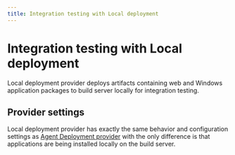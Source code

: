```yaml
---
title: Integration testing with Local deployment
---
```


# Integration testing with Local deployment

Local deployment provider deploys artifacts containing web and Windows application packages to build server locally for integration testing. 

## Provider settings

Local deployment provider has exactly the same behavior and configuration settings as [Agent Deployment provider](/docs/deployment/agent) with the only difference is that applications
are being installed locally on the build server.